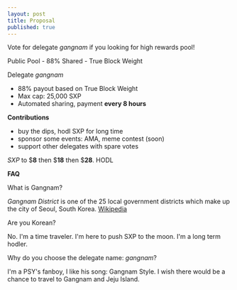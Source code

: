 ```yaml
---
layout: post
title: Proposal
published: true
---
```

Vote for delegate *gangnam* if you looking for high rewards pool!

Public Pool - 88% Shared - True Block Weight

Delegate   _gangnam_

-   88% payout based on True Block Weight
-   Max cap: 25,000 SXP
-   Automated sharing, payment **every 8 hours**

**Contributions**
- buy the dips, hodl SXP for long time
- sponsor some events: AMA, meme contest (soon)
- support other delegates with spare votes

_SXP_  to  $**8** then $**18** then $**28**. HODL

**FAQ**

What is Gangnam?

*Gangnam District* is one of the 25 local government districts which make up the city of Seoul, South Korea. [Wikipedia](https://en.wikipedia.org/wiki/Gangnam_District)

Are you Korean?

No. I'm a time traveler. I'm here to push SXP to the moon. I'm a long term hodler.

Why do you choose the delegate name: *gangnam*?

I'm a PSY's fanboy, I like his song: Gangnam Style. I wish there would be a chance to travel to Gangnam and Jeju Island.
<!-- more -->
